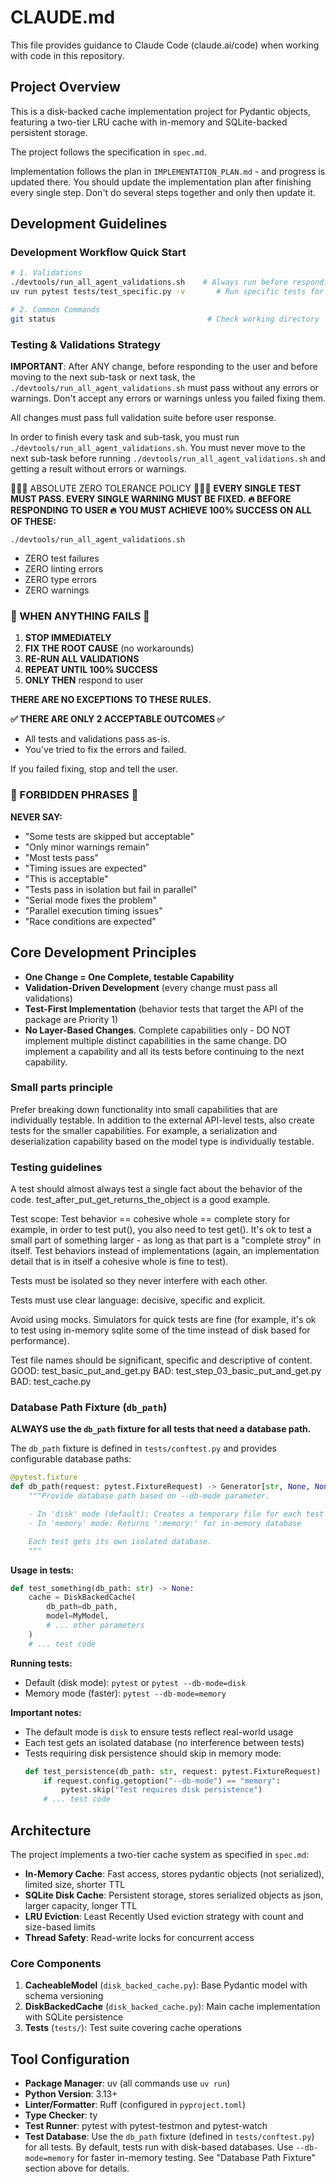 # CLAUDE.md

This file provides guidance to Claude Code (claude.ai/code) when working with code in this repository.

## Project Overview

This is a disk-backed cache implementation project for Pydantic objects, featuring a two-tier LRU cache with in-memory and SQLite-backed persistent storage.

The project follows the specification in `spec.md`.

Implementation follows the plan in `IMPLEMENTATION_PLAN.md` - and progress is updated there.
You should update the implementation plan after finishing every single step. Don't do several steps together and only then update it.

## Development Guidelines

### **Development Workflow Quick Start**
```bash
# 1. Validations
./devtools/run_all_agent_validations.sh    # Always run before responding
uv run pytest tests/test_specific.py -v       # Run specific tests for faster feedback

# 2. Common Commands
git status                                  # Check working directory
```


### **Testing & Validations Strategy**
**IMPORTANT**:
After ANY change, before responding to the user and before moving to the next sub-task or next task, 
the `./devtools/run_all_agent_validations.sh` must pass without any errors or warnings.
Don't accept any errors or warnings unless you failed fixing them.

All changes must pass full validation suite before user response.

In order to finish every task and sub-task, you must run `./devtools/run_all_agent_validations.sh`.
You must never move to the next sub-task before running `./devtools/run_all_agent_validations.sh` and getting a result
without errors or warnings.


🚨🚨🚨 ABSOLUTE ZERO TOLERANCE POLICY 🚨🚨🚨
**EVERY SINGLE TEST MUST PASS. EVERY SINGLE WARNING MUST BE FIXED.**
**🔥 BEFORE RESPONDING TO USER 🔥**
**YOU MUST ACHIEVE 100% SUCCESS ON ALL OF THESE:**

`./devtools/run_all_agent_validations.sh`
- ZERO test failures
- ZERO linting errors  
- ZERO type errors
- ZERO warnings

### **🔧 WHEN ANYTHING FAILS 🔧**

1. **STOP IMMEDIATELY**
2. **FIX THE ROOT CAUSE** (no workarounds)
3. **RE-RUN ALL VALIDATIONS**
4. **REPEAT UNTIL 100% SUCCESS**
5. **ONLY THEN** respond to user

**THERE ARE NO EXCEPTIONS TO THESE RULES.**

**✅ THERE ARE ONLY 2 ACCEPTABLE OUTCOMES ✅**
- All tests and validations pass as-is.
- You've tried to fix the errors and failed.


If you failed fixing, stop and tell the user.

### **🚫 FORBIDDEN PHRASES 🚫**

**NEVER SAY:**
- "Some tests are skipped but acceptable"
- "Only minor warnings remain"  
- "Most tests pass"
- "Timing issues are expected"
- "This is acceptable"
- "Tests pass in isolation but fail in parallel"
- "Serial mode fixes the problem"
- "Parallel execution timing issues"
- "Race conditions are expected"



## **Core Development Principles**
- **One Change = One Complete, testable Capability**
- **Validation-Driven Development** (every change must pass all validations)
- **Test-First Implementation** (behavior tests that target the API of the package are Priority 1)
- **No Layer-Based Changes**. Complete capabilities only - DO NOT implement multiple distinct capabilities in the same change. DO implement a capability and all its tests before continuing to the next capability.

### **Small parts principle**
Prefer breaking down functionality into small capabilities that are individually testable.
In addition to the external API-level tests, also create tests for the smaller capabilities.
For example, a serialization and deserialization capability based on the model type is individually testable.

### **Testing guidelines**
A test should almost always test a single fact about the behavior of the code. test_after_put_get_returns_the_object is a good example.

Test scope: Test behavior == cohesive whole == complete story
for example, in order to test put(), you also need to test get().
It's ok to test a small part of something larger - as long as that part is a "complete stroy" in itself.
Test behaviors instead of implementations (again, an implementation detail that is in itself a cohesive whole is fine to test).

Tests must be isolated so they never interfere with each other.

Tests must use clear language: decisive, specific and explicit.

Avoid using mocks. Simulators for quick tests are fine (for example, it's ok to test using in-memory sqlite some of the time instead of disk based for performance).

Test file names should be significant, specific and descriptive of content.
GOOD: test_basic_put_and_get.py
BAD: test_step_03_basic_put_and_get.py
BAD: test_cache.py

### **Database Path Fixture (`db_path`)**

**ALWAYS use the `db_path` fixture for all tests that need a database path.**

The `db_path` fixture is defined in `tests/conftest.py` and provides configurable database paths:

```python
@pytest.fixture
def db_path(request: pytest.FixtureRequest) -> Generator[str, None, None]:
    """Provide database path based on --db-mode parameter.

    - In 'disk' mode (default): Creates a temporary file for each test
    - In 'memory' mode: Returns ':memory:' for in-memory database

    Each test gets its own isolated database.
    """
```

**Usage in tests:**
```python
def test_something(db_path: str) -> None:
    cache = DiskBackedCache(
        db_path=db_path,
        model=MyModel,
        # ... other parameters
    )
    # ... test code
```

**Running tests:**
- Default (disk mode): `pytest` or `pytest --db-mode=disk`
- Memory mode (faster): `pytest --db-mode=memory`

**Important notes:**
- The default mode is `disk` to ensure tests reflect real-world usage
- Each test gets an isolated database (no interference between tests)
- Tests requiring disk persistence should skip in memory mode:
  ```python
  def test_persistence(db_path: str, request: pytest.FixtureRequest) -> None:
      if request.config.getoption("--db-mode") == "memory":
          pytest.skip("Test requires disk persistence")
      # ... test code
  ```





## Architecture

The project implements a two-tier cache system as specified in `spec.md`:

- **In-Memory Cache**: Fast access, stores pydantic objects (not serialized), limited size, shorter TTL
- **SQLite Disk Cache**: Persistent storage, stores serialized objects as json, larger capacity, longer TTL
- **LRU Eviction**: Least Recently Used eviction strategy with count and size-based limits
- **Thread Safety**: Read-write locks for concurrent access

### Core Components

1. **CacheableModel** (`disk_backed_cache.py`): Base Pydantic model with schema versioning
2. **DiskBackedCache** (`disk_backed_cache.py`): Main cache implementation with SQLite persistence
3. **Tests** (`tests/`): Test suite covering cache operations

## Tool Configuration

- **Package Manager**: uv (all commands use `uv run`)
- **Python Version**: 3.13+
- **Linter/Formatter**: Ruff (configured in `pyproject.toml`)
- **Type Checker**: ty
- **Test Runner**: pytest with pytest-testmon and pytest-watch
- **Test Database**: Use the `db_path` fixture (defined in `tests/conftest.py`) for all tests.
  By default, tests run with disk-based databases. Use `--db-mode=memory` for faster in-memory testing.
  See "Database Path Fixture" section above for details.

